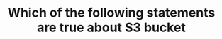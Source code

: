 ---
layout: all-exams
title: "Which of the following statements are true about S3 bucket"
blurb: "When you create an S3 bucekt, ACLs are disabled by default, and the 'Block all public access' option is automatically selected."
quid: 274
---